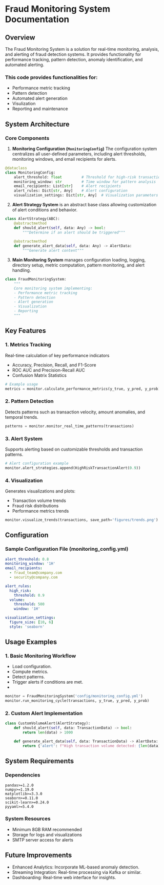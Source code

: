 # Fraud Monitoring System Documentation

## Overview
The Fraud Monitoring System is a solution for real-time monitoring, analysis, and alerting of fraud detection systems. It provides functionality for performance tracking, pattern detection, anomaly identification, and automated alerting.
### This code provides functionalities for:
- Performance metric tracking
- Pattern detection
- Automated alert generation
- Visulization
- Reporting and maintenance

## System Architecture

### Core Components

1. **Monitoring Configuration (`MonitoringConfig`)**
The configuration system centralizes all user-defined parameters, including alert thresholds, monitoring windows, and email recipients for alerts.
```python
@dataclass
class MonitoringConfig:
    alert_threshold: float         # Threshold for high-risk transactions
    monitoring_window: str         # Time window for pattern analysis
    email_recipients: List[str]    # Alert recipients
    alert_rules: Dict[str, Any]    # Alert configuration
    visualization_settings: Dict[str, Any]  # Visualization parameters
```

2. **Alert Strategy System**
is an abstract base class allowing customization of alert conditions and behavior.
```python
class AlertStrategy(ABC):
    @abstractmethod
    def should_alert(self, data: Any) -> bool:
        """Determine if an alert should be triggered"""
        
    @abstractmethod
    def generate_alert_data(self, data: Any) -> AlertData:
        """Generate alert content"""
```

3. **Main Monitoring System**
manages configuration loading, logging, directory setup, metric computation, pattern monitoring, and alert handling.
   
```python
class FraudMonitoringSystem:
    """
    Core monitoring system implementing:
    - Performance metric tracking
    - Pattern detection
    - Alert generation
    - Visualization
    - Reporting
    """
```

## Key Features

### 1. Metrics Tracking
Real-time calculation of key performance indicators
- Accuracy, Precision, Recall, and F1-Score
- ROC AUC and Precision-Recall AUC
- Confusion Matrix Statistics

```python
# Example usage
metrics = monitor.calculate_performance_metrics(y_true, y_pred, y_prob)
```

### 2. Pattern Detection
Detects patterns such as transaction velocity, amount anomalies, and temporal trends.
```python
patterns = monitor.monitor_real_time_patterns(transactions)
```

### 3. Alert System
Supports alerting based on customizable thresholds and transaction patterns.

```python
# Alert configuration example
monitor.alert_strategies.append(HighRiskTransactionAlert(0.9))
```

### 4. Visualization
Generates visualizations and plots:

- Transaction volume trends
- Fraud risk distributions
- Performance metrics trends

```python
monitor.visualize_trends(transactions, save_path='figures/trends.png')
```

## Configuration

### Sample Configuration File (monitoring_config.yml)
```yaml
alert_threshold: 0.8
monitoring_window: '1H'
email_recipients:
  - fraud_team@company.com
  - security@company.com

alert_rules:
  high_risk:
    threshold: 0.9
  volume:
    threshold: 500
    window: '1H'

visualization_settings:
  figure_size: [10, 6]
  style: 'seaborn'
```

## Usage Examples

### 1. Basic Monitoring Workflow
- Load configuration.
- Compute metrics.
- Detect patterns.
- Trigger alerts if conditions are met.
- 
```python
monitor = FraudMonitoringSystem('config/monitoring_config.yml')
monitor.run_monitoring_cycle(transactions, y_true, y_pred, y_prob)
```

### 2. Custom Alert Implementation
```python
class CustomVolumeAlert(AlertStrategy):
    def should_alert(self, data: TransactionData) -> bool:
        return len(data) > 1000

    def generate_alert_data(self, data: TransactionData) -> AlertData:
        return {'alert': f"High transaction volume detected: {len(data)}"}

```

## System Requirements

### Dependencies
```
pandas>=1.2.0
numpy>=1.19.0
matplotlib>=3.3.0
seaborn>=0.11.0
scikit-learn>=0.24.0
pyyaml>=5.4.0
```

### System Resources
- Minimum 8GB RAM recommended
- Storage for logs and visualizations
- SMTP server access for alerts


## Future Improvements

- Enhanced Analytics: Incorporate ML-based anomaly detection.
- Streaming Integration: Real-time processing via Kafka or similar.
- Dashboarding: Real-time web interface for insights.

